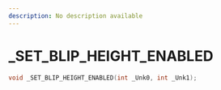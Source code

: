 ```yaml
---
description: No description available 
---
```


# _SET_BLIP_HEIGHT_ENABLED

```cpp
void _SET_BLIP_HEIGHT_ENABLED(int _Unk0, int _Unk1);
```